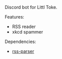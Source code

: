Discord bot for Littl Toke.

Features:
- RSS reader
- xkcd spammer

Dependencies:
- [rss-parser](https://github.com/rbren/rss-parser)